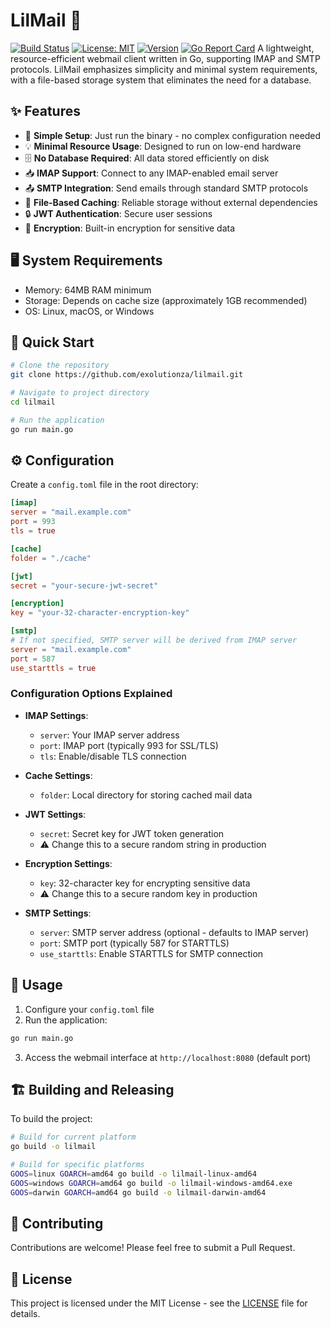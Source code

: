 # LilMail 📧

[![Build Status](https://github.com/exolutionza/lilmail/workflows/Release/badge.svg)](https://github.com/exolutionza/lilmail/actions)
[![License: MIT](https://img.shields.io/badge/License-MIT-yellow.svg)](https://opensource.org/licenses/MIT)
[![Version](https://img.shields.io/github/v/release/exolutionza/lilmail)](https://github.com/exolutionza/lilmail/releases)
[![Go Report Card](https://goreportcard.com/badge/github.com/exolutionza/lilmail)](https://goreportcard.com/report/github.com/exolutionza/lilmail)
A lightweight, resource-efficient webmail client written in Go, supporting IMAP and SMTP protocols. LilMail emphasizes simplicity and minimal system requirements, with a file-based storage system that eliminates the need for a database.

## ✨ Features

- 🚀 **Simple Setup**: Just run the binary - no complex configuration needed
- 💡 **Minimal Resource Usage**: Designed to run on low-end hardware
- 🗄️ **No Database Required**: All data stored efficiently on disk
- 📥 **IMAP Support**: Connect to any IMAP-enabled email server
- 📤 **SMTP Integration**: Send emails through standard SMTP protocols
- 💾 **File-Based Caching**: Reliable storage without external dependencies
- 🔒 **JWT Authentication**: Secure user sessions
- 🔐 **Encryption**: Built-in encryption for sensitive data

## 🖥️ System Requirements

- Memory: 64MB RAM minimum
- Storage: Depends on cache size (approximately 1GB recommended)
- OS: Linux, macOS, or Windows

## 🚀 Quick Start

```bash
# Clone the repository
git clone https://github.com/exolutionza/lilmail.git

# Navigate to project directory
cd lilmail

# Run the application
go run main.go
```

## ⚙️ Configuration

Create a `config.toml` file in the root directory:

```toml
[imap]
server = "mail.example.com"
port = 993
tls = true

[cache]
folder = "./cache"

[jwt]
secret = "your-secure-jwt-secret"

[encryption]
key = "your-32-character-encryption-key"

[smtp]
# If not specified, SMTP server will be derived from IMAP server
server = "mail.example.com"
port = 587
use_starttls = true
```

### Configuration Options Explained

- **IMAP Settings**:
  - `server`: Your IMAP server address
  - `port`: IMAP port (typically 993 for SSL/TLS)
  - `tls`: Enable/disable TLS connection

- **Cache Settings**:
  - `folder`: Local directory for storing cached mail data

- **JWT Settings**:
  - `secret`: Secret key for JWT token generation
  - ⚠️ Change this to a secure random string in production

- **Encryption Settings**:
  - `key`: 32-character key for encrypting sensitive data
  - ⚠️ Change this to a secure random key in production

- **SMTP Settings**:
  - `server`: SMTP server address (optional - defaults to IMAP server)
  - `port`: SMTP port (typically 587 for STARTTLS)
  - `use_starttls`: Enable STARTTLS for SMTP connection

## 📝 Usage

1. Configure your `config.toml` file
2. Run the application:
```bash
go run main.go
```
3. Access the webmail interface at `http://localhost:8080` (default port)

## 🏗️ Building and Releasing

To build the project:

```bash
# Build for current platform
go build -o lilmail

# Build for specific platforms
GOOS=linux GOARCH=amd64 go build -o lilmail-linux-amd64
GOOS=windows GOARCH=amd64 go build -o lilmail-windows-amd64.exe
GOOS=darwin GOARCH=amd64 go build -o lilmail-darwin-amd64
```

## 🤝 Contributing

Contributions are welcome! Please feel free to submit a Pull Request.

## 📄 License

This project is licensed under the MIT License - see the [LICENSE](LICENSE) file for details.